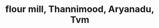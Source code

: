 ---
title: "flour mill, Thannimood, Aryanadu, Tvm"
url: /thiruvananthapuram/flour-mill-thannimood-aryanadu-tvm/
shop: shop
---